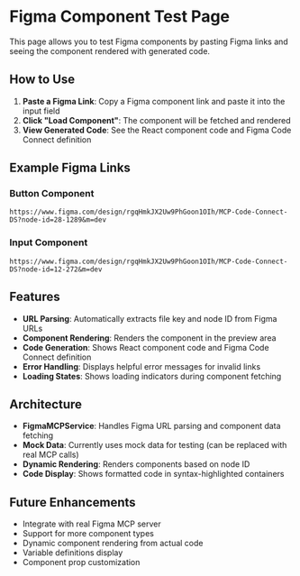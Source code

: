 # Figma Component Test Page

This page allows you to test Figma components by pasting Figma links and seeing the component rendered with generated code.

## How to Use

1. **Paste a Figma Link**: Copy a Figma component link and paste it into the input field
2. **Click "Load Component"**: The component will be fetched and rendered
3. **View Generated Code**: See the React component code and Figma Code Connect definition

## Example Figma Links

### Button Component
```
https://www.figma.com/design/rgqHmkJX2Uw9PhGoon1OIh/MCP-Code-Connect-DS?node-id=28-1289&m=dev
```

### Input Component
```
https://www.figma.com/design/rgqHmkJX2Uw9PhGoon1OIh/MCP-Code-Connect-DS?node-id=12-272&m=dev
```

## Features

- **URL Parsing**: Automatically extracts file key and node ID from Figma URLs
- **Component Rendering**: Renders the component in the preview area
- **Code Generation**: Shows React component code and Figma Code Connect definition
- **Error Handling**: Displays helpful error messages for invalid links
- **Loading States**: Shows loading indicators during component fetching

## Architecture

- **FigmaMCPService**: Handles Figma URL parsing and component data fetching
- **Mock Data**: Currently uses mock data for testing (can be replaced with real MCP calls)
- **Dynamic Rendering**: Renders components based on node ID
- **Code Display**: Shows formatted code in syntax-highlighted containers

## Future Enhancements

- Integrate with real Figma MCP server
- Support for more component types
- Dynamic component rendering from actual code
- Variable definitions display
- Component prop customization 